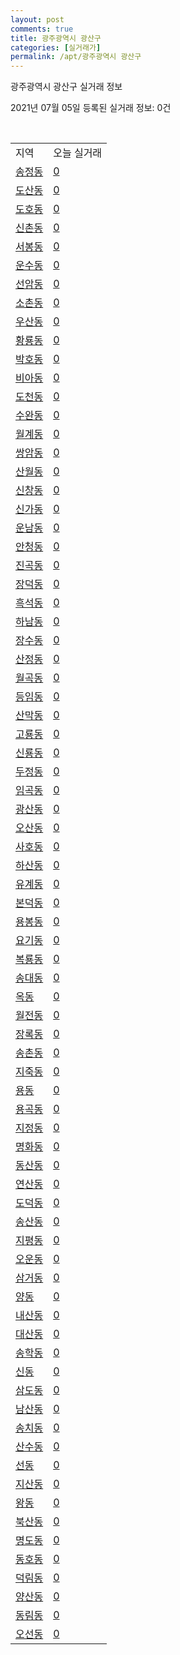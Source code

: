 ```yaml
---
layout: post
comments: true
title: 광주광역시 광산구
categories: [실거래가]
permalink: /apt/광주광역시 광산구
---
```


광주광역시 광산구 실거래 정보

2021년 07월 05일 등록된 실거래 정보: 0건

<script type="text/javascript">
  google.charts.load('current', {'packages':['corechart']});
  google.charts.setOnLoadCallback(drawChart);

  function drawChart() {
    var data = google.visualization.arrayToDataTable([['거래일', '매매', '전월세', '전매'], ['20-07', 551, 755, 32], ['20-08', 645, 684, 32], ['20-09', 732, 495, 35], ['20-10', 939, 553, 68], ['20-11', 1229, 677, 99], ['20-12', 951, 540, 38], ['21-01', 531, 671, 110], ['21-02', 449, 510, 33], ['21-03', 671, 568, 33], ['21-04', 613, 559, 51], ['21-05', 692, 562, 48], ['21-06', 431, 396, 4], ['21-07', 3, 8, 0]]);

    var options = {
      title: '최근 유형별 거래량 추이',
      legend: { position: 'bottom' }
    };

    var chart = new google.visualization.LineChart(document.getElementById('columnchart_material'));
    chart.draw(data, (options));
  }
</script>

<div id="columnchart_material" style="width: 95%; margin-left: -35px"></div>
<br>
<table class="sortable">
  <tr>
    <td>지역</td>
    <td>오늘 실거래</td>
  </tr>

  
  <tr class="item">
    <td><a href="광주광역시 광산구 송정동">송정동</a></td>
    <td><a href="광주광역시 광산구 송정동">0</a></td>
  </tr>
    

  <tr class="item">
    <td><a href="광주광역시 광산구 도산동">도산동</a></td>
    <td><a href="광주광역시 광산구 도산동">0</a></td>
  </tr>
    

  <tr class="item">
    <td><a href="광주광역시 광산구 도호동">도호동</a></td>
    <td><a href="광주광역시 광산구 도호동">0</a></td>
  </tr>
    

  <tr class="item">
    <td><a href="광주광역시 광산구 신촌동">신촌동</a></td>
    <td><a href="광주광역시 광산구 신촌동">0</a></td>
  </tr>
    

  <tr class="item">
    <td><a href="광주광역시 광산구 서봉동">서봉동</a></td>
    <td><a href="광주광역시 광산구 서봉동">0</a></td>
  </tr>
    

  <tr class="item">
    <td><a href="광주광역시 광산구 운수동">운수동</a></td>
    <td><a href="광주광역시 광산구 운수동">0</a></td>
  </tr>
    

  <tr class="item">
    <td><a href="광주광역시 광산구 선암동">선암동</a></td>
    <td><a href="광주광역시 광산구 선암동">0</a></td>
  </tr>
    

  <tr class="item">
    <td><a href="광주광역시 광산구 소촌동">소촌동</a></td>
    <td><a href="광주광역시 광산구 소촌동">0</a></td>
  </tr>
    

  <tr class="item">
    <td><a href="광주광역시 광산구 우산동">우산동</a></td>
    <td><a href="광주광역시 광산구 우산동">0</a></td>
  </tr>
    

  <tr class="item">
    <td><a href="광주광역시 광산구 황룡동">황룡동</a></td>
    <td><a href="광주광역시 광산구 황룡동">0</a></td>
  </tr>
    

  <tr class="item">
    <td><a href="광주광역시 광산구 박호동">박호동</a></td>
    <td><a href="광주광역시 광산구 박호동">0</a></td>
  </tr>
    

  <tr class="item">
    <td><a href="광주광역시 광산구 비아동">비아동</a></td>
    <td><a href="광주광역시 광산구 비아동">0</a></td>
  </tr>
    

  <tr class="item">
    <td><a href="광주광역시 광산구 도천동">도천동</a></td>
    <td><a href="광주광역시 광산구 도천동">0</a></td>
  </tr>
    

  <tr class="item">
    <td><a href="광주광역시 광산구 수완동">수완동</a></td>
    <td><a href="광주광역시 광산구 수완동">0</a></td>
  </tr>
    

  <tr class="item">
    <td><a href="광주광역시 광산구 월계동">월계동</a></td>
    <td><a href="광주광역시 광산구 월계동">0</a></td>
  </tr>
    

  <tr class="item">
    <td><a href="광주광역시 광산구 쌍암동">쌍암동</a></td>
    <td><a href="광주광역시 광산구 쌍암동">0</a></td>
  </tr>
    

  <tr class="item">
    <td><a href="광주광역시 광산구 산월동">산월동</a></td>
    <td><a href="광주광역시 광산구 산월동">0</a></td>
  </tr>
    

  <tr class="item">
    <td><a href="광주광역시 광산구 신창동">신창동</a></td>
    <td><a href="광주광역시 광산구 신창동">0</a></td>
  </tr>
    

  <tr class="item">
    <td><a href="광주광역시 광산구 신가동">신가동</a></td>
    <td><a href="광주광역시 광산구 신가동">0</a></td>
  </tr>
    

  <tr class="item">
    <td><a href="광주광역시 광산구 운남동">운남동</a></td>
    <td><a href="광주광역시 광산구 운남동">0</a></td>
  </tr>
    

  <tr class="item">
    <td><a href="광주광역시 광산구 안청동">안청동</a></td>
    <td><a href="광주광역시 광산구 안청동">0</a></td>
  </tr>
    

  <tr class="item">
    <td><a href="광주광역시 광산구 진곡동">진곡동</a></td>
    <td><a href="광주광역시 광산구 진곡동">0</a></td>
  </tr>
    

  <tr class="item">
    <td><a href="광주광역시 광산구 장덕동">장덕동</a></td>
    <td><a href="광주광역시 광산구 장덕동">0</a></td>
  </tr>
    

  <tr class="item">
    <td><a href="광주광역시 광산구 흑석동">흑석동</a></td>
    <td><a href="광주광역시 광산구 흑석동">0</a></td>
  </tr>
    

  <tr class="item">
    <td><a href="광주광역시 광산구 하남동">하남동</a></td>
    <td><a href="광주광역시 광산구 하남동">0</a></td>
  </tr>
    

  <tr class="item">
    <td><a href="광주광역시 광산구 장수동">장수동</a></td>
    <td><a href="광주광역시 광산구 장수동">0</a></td>
  </tr>
    

  <tr class="item">
    <td><a href="광주광역시 광산구 산정동">산정동</a></td>
    <td><a href="광주광역시 광산구 산정동">0</a></td>
  </tr>
    

  <tr class="item">
    <td><a href="광주광역시 광산구 월곡동">월곡동</a></td>
    <td><a href="광주광역시 광산구 월곡동">0</a></td>
  </tr>
    

  <tr class="item">
    <td><a href="광주광역시 광산구 등임동">등임동</a></td>
    <td><a href="광주광역시 광산구 등임동">0</a></td>
  </tr>
    

  <tr class="item">
    <td><a href="광주광역시 광산구 산막동">산막동</a></td>
    <td><a href="광주광역시 광산구 산막동">0</a></td>
  </tr>
    

  <tr class="item">
    <td><a href="광주광역시 광산구 고룡동">고룡동</a></td>
    <td><a href="광주광역시 광산구 고룡동">0</a></td>
  </tr>
    

  <tr class="item">
    <td><a href="광주광역시 광산구 신룡동">신룡동</a></td>
    <td><a href="광주광역시 광산구 신룡동">0</a></td>
  </tr>
    

  <tr class="item">
    <td><a href="광주광역시 광산구 두정동">두정동</a></td>
    <td><a href="광주광역시 광산구 두정동">0</a></td>
  </tr>
    

  <tr class="item">
    <td><a href="광주광역시 광산구 임곡동">임곡동</a></td>
    <td><a href="광주광역시 광산구 임곡동">0</a></td>
  </tr>
    

  <tr class="item">
    <td><a href="광주광역시 광산구 광산동">광산동</a></td>
    <td><a href="광주광역시 광산구 광산동">0</a></td>
  </tr>
    

  <tr class="item">
    <td><a href="광주광역시 광산구 오산동">오산동</a></td>
    <td><a href="광주광역시 광산구 오산동">0</a></td>
  </tr>
    

  <tr class="item">
    <td><a href="광주광역시 광산구 사호동">사호동</a></td>
    <td><a href="광주광역시 광산구 사호동">0</a></td>
  </tr>
    

  <tr class="item">
    <td><a href="광주광역시 광산구 하산동">하산동</a></td>
    <td><a href="광주광역시 광산구 하산동">0</a></td>
  </tr>
    

  <tr class="item">
    <td><a href="광주광역시 광산구 유계동">유계동</a></td>
    <td><a href="광주광역시 광산구 유계동">0</a></td>
  </tr>
    

  <tr class="item">
    <td><a href="광주광역시 광산구 본덕동">본덕동</a></td>
    <td><a href="광주광역시 광산구 본덕동">0</a></td>
  </tr>
    

  <tr class="item">
    <td><a href="광주광역시 광산구 용봉동">용봉동</a></td>
    <td><a href="광주광역시 광산구 용봉동">0</a></td>
  </tr>
    

  <tr class="item">
    <td><a href="광주광역시 광산구 요기동">요기동</a></td>
    <td><a href="광주광역시 광산구 요기동">0</a></td>
  </tr>
    

  <tr class="item">
    <td><a href="광주광역시 광산구 복룡동">복룡동</a></td>
    <td><a href="광주광역시 광산구 복룡동">0</a></td>
  </tr>
    

  <tr class="item">
    <td><a href="광주광역시 광산구 송대동">송대동</a></td>
    <td><a href="광주광역시 광산구 송대동">0</a></td>
  </tr>
    

  <tr class="item">
    <td><a href="광주광역시 광산구 옥동">옥동</a></td>
    <td><a href="광주광역시 광산구 옥동">0</a></td>
  </tr>
    

  <tr class="item">
    <td><a href="광주광역시 광산구 월전동">월전동</a></td>
    <td><a href="광주광역시 광산구 월전동">0</a></td>
  </tr>
    

  <tr class="item">
    <td><a href="광주광역시 광산구 장록동">장록동</a></td>
    <td><a href="광주광역시 광산구 장록동">0</a></td>
  </tr>
    

  <tr class="item">
    <td><a href="광주광역시 광산구 송촌동">송촌동</a></td>
    <td><a href="광주광역시 광산구 송촌동">0</a></td>
  </tr>
    

  <tr class="item">
    <td><a href="광주광역시 광산구 지죽동">지죽동</a></td>
    <td><a href="광주광역시 광산구 지죽동">0</a></td>
  </tr>
    

  <tr class="item">
    <td><a href="광주광역시 광산구 용동">용동</a></td>
    <td><a href="광주광역시 광산구 용동">0</a></td>
  </tr>
    

  <tr class="item">
    <td><a href="광주광역시 광산구 용곡동">용곡동</a></td>
    <td><a href="광주광역시 광산구 용곡동">0</a></td>
  </tr>
    

  <tr class="item">
    <td><a href="광주광역시 광산구 지정동">지정동</a></td>
    <td><a href="광주광역시 광산구 지정동">0</a></td>
  </tr>
    

  <tr class="item">
    <td><a href="광주광역시 광산구 명화동">명화동</a></td>
    <td><a href="광주광역시 광산구 명화동">0</a></td>
  </tr>
    

  <tr class="item">
    <td><a href="광주광역시 광산구 동산동">동산동</a></td>
    <td><a href="광주광역시 광산구 동산동">0</a></td>
  </tr>
    

  <tr class="item">
    <td><a href="광주광역시 광산구 연산동">연산동</a></td>
    <td><a href="광주광역시 광산구 연산동">0</a></td>
  </tr>
    

  <tr class="item">
    <td><a href="광주광역시 광산구 도덕동">도덕동</a></td>
    <td><a href="광주광역시 광산구 도덕동">0</a></td>
  </tr>
    

  <tr class="item">
    <td><a href="광주광역시 광산구 송산동">송산동</a></td>
    <td><a href="광주광역시 광산구 송산동">0</a></td>
  </tr>
    

  <tr class="item">
    <td><a href="광주광역시 광산구 지평동">지평동</a></td>
    <td><a href="광주광역시 광산구 지평동">0</a></td>
  </tr>
    

  <tr class="item">
    <td><a href="광주광역시 광산구 오운동">오운동</a></td>
    <td><a href="광주광역시 광산구 오운동">0</a></td>
  </tr>
    

  <tr class="item">
    <td><a href="광주광역시 광산구 삼거동">삼거동</a></td>
    <td><a href="광주광역시 광산구 삼거동">0</a></td>
  </tr>
    

  <tr class="item">
    <td><a href="광주광역시 광산구 양동">양동</a></td>
    <td><a href="광주광역시 광산구 양동">0</a></td>
  </tr>
    

  <tr class="item">
    <td><a href="광주광역시 광산구 내산동">내산동</a></td>
    <td><a href="광주광역시 광산구 내산동">0</a></td>
  </tr>
    

  <tr class="item">
    <td><a href="광주광역시 광산구 대산동">대산동</a></td>
    <td><a href="광주광역시 광산구 대산동">0</a></td>
  </tr>
    

  <tr class="item">
    <td><a href="광주광역시 광산구 송학동">송학동</a></td>
    <td><a href="광주광역시 광산구 송학동">0</a></td>
  </tr>
    

  <tr class="item">
    <td><a href="광주광역시 광산구 신동">신동</a></td>
    <td><a href="광주광역시 광산구 신동">0</a></td>
  </tr>
    

  <tr class="item">
    <td><a href="광주광역시 광산구 삼도동">삼도동</a></td>
    <td><a href="광주광역시 광산구 삼도동">0</a></td>
  </tr>
    

  <tr class="item">
    <td><a href="광주광역시 광산구 남산동">남산동</a></td>
    <td><a href="광주광역시 광산구 남산동">0</a></td>
  </tr>
    

  <tr class="item">
    <td><a href="광주광역시 광산구 송치동">송치동</a></td>
    <td><a href="광주광역시 광산구 송치동">0</a></td>
  </tr>
    

  <tr class="item">
    <td><a href="광주광역시 광산구 산수동">산수동</a></td>
    <td><a href="광주광역시 광산구 산수동">0</a></td>
  </tr>
    

  <tr class="item">
    <td><a href="광주광역시 광산구 선동">선동</a></td>
    <td><a href="광주광역시 광산구 선동">0</a></td>
  </tr>
    

  <tr class="item">
    <td><a href="광주광역시 광산구 지산동">지산동</a></td>
    <td><a href="광주광역시 광산구 지산동">0</a></td>
  </tr>
    

  <tr class="item">
    <td><a href="광주광역시 광산구 왕동">왕동</a></td>
    <td><a href="광주광역시 광산구 왕동">0</a></td>
  </tr>
    

  <tr class="item">
    <td><a href="광주광역시 광산구 북산동">북산동</a></td>
    <td><a href="광주광역시 광산구 북산동">0</a></td>
  </tr>
    

  <tr class="item">
    <td><a href="광주광역시 광산구 명도동">명도동</a></td>
    <td><a href="광주광역시 광산구 명도동">0</a></td>
  </tr>
    

  <tr class="item">
    <td><a href="광주광역시 광산구 동호동">동호동</a></td>
    <td><a href="광주광역시 광산구 동호동">0</a></td>
  </tr>
    

  <tr class="item">
    <td><a href="광주광역시 광산구 덕림동">덕림동</a></td>
    <td><a href="광주광역시 광산구 덕림동">0</a></td>
  </tr>
    

  <tr class="item">
    <td><a href="광주광역시 광산구 양산동">양산동</a></td>
    <td><a href="광주광역시 광산구 양산동">0</a></td>
  </tr>
    

  <tr class="item">
    <td><a href="광주광역시 광산구 동림동">동림동</a></td>
    <td><a href="광주광역시 광산구 동림동">0</a></td>
  </tr>
    

  <tr class="item">
    <td><a href="광주광역시 광산구 오선동">오선동</a></td>
    <td><a href="광주광역시 광산구 오선동">0</a></td>
  </tr>
    


</table>


    
